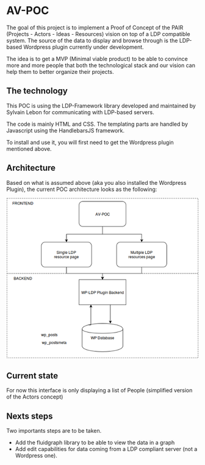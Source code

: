 # AV-POC

The goal of this project is to implement a Proof of Concept of the PAIR (Projects - Actors - Ideas - Resources) vision on top of a LDP compatible system.
The source of the data to display and browse through is the LDP-based Wordpress plugin currently under development.

The idea is to get a MVP (Minimal viable product) to be able to convince more and more people that both the technological stack and our vision can help them to better organize their projects.

## The technology
This POC is using the LDP-Framework library developed and maintained by Sylvain Lebon for communicating with LDP-based servers.

The code is mainly HTML and CSS. The templating parts are handled by Javascript using the HandlebarsJS framework.

To install and use it, you will first need to get the Wordpress plugin mentioned above.

## Architecture
Based on what is assumed above (aka you also installed the Wordpress Plugin), the current POC architecture looks as the following:

<p align="center">
  <img src="https://github.com/assemblee-virtuelle/AV-POC/blob/master/wiki/img/AV-POC.png" alt="Architecture schema" />
</p>

## Current state

For now this interface is only displaying a list of People (simplified version of the Actors concept)

## Nexts steps

Two importants steps are to be taken.
- Add the fluidgraph library to be able to view the data in a graph
- Add edit capabilities for data coming from a LDP compliant server (not a Wordpress one).
